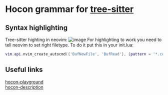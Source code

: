 # Hocon grammar for [tree-sitter](https://github.com/tree-sitter/tree-sitter)

## Syntax highlighting
Tree-sitter highting in neovim: ![image](https://user-images.githubusercontent.com/14187674/149541157-651517b5-716a-40a3-9d58-28f2bd86dd1b.png)
For highlighting to work you need to tell neovim to set right filetype. To do it put this in your init.lua:  
```lua
vim.api.nvim_create_autocmd({'BufNewFile', 'BufRead'}, {pattern = '*.conf', command = 'set ft=hocon'})
```

## Useful links
[hocon-playground](https://hocon-playground.herokuapp.com/)  
[hocon-description](https://github.com/lightbend/config/blob/master/HOCON.md)
